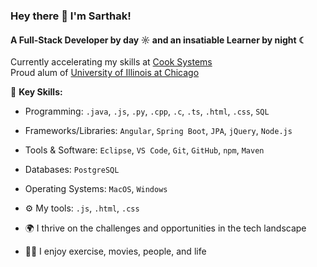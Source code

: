 ### Hey there 👋 I'm Sarthak!

#### A Full-Stack Developer by day ☼ and an insatiable Learner by night ☾

Currently accelerating my skills at [Cook Systems](https://cooksys.com/FastTrack/#form)<br>
Proud alum of [University of Illinois at Chicago](https://cs.uic.edu)<br>

🔧 **Key Skills:**
- Programming: `.java`, `.js`, `.py`, `.cpp`, `.c`, `.ts`, `.html`, `.css`, `SQL`
- Frameworks/Libraries: `Angular`, `Spring Boot`, `JPA`, `jQuery`, `Node.js`
- Tools & Software: `Eclipse`, `VS Code`, `Git`, `GitHub`, `npm`, `Maven`
- Databases: `PostgreSQL`
- Operating Systems: `MacOS`, `Windows`


- ⚙️ My tools: `.js`, `.html`, `.css`
- 🌍 I thrive on the challenges and opportunities in the tech landscape
- 🏋🏽 I enjoy exercise, movies, people, and life


